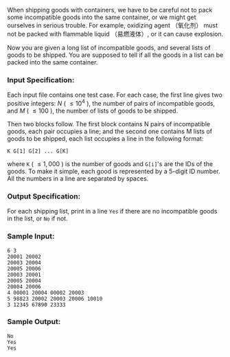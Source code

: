 <!-- Title
Dangerous Goods Packaging (25)
-->
When shipping goods with containers, we have to be careful not to pack some
incompatible goods into the same container, or we might get ourselves in
serious trouble. For example, oxidizing agent （氧化剂） must not be packed with
flammable liquid （易燃液体）, or it can cause explosion.

Now you are given a long list of incompatible goods, and several lists of
goods to be shipped. You are supposed to tell if all the goods in a list can
be packed into the same container.

### Input Specification:

Each input file contains one test case. For each case, the first line gives
two positive integers: $N$ ( $\le 10^4$ ), the number of pairs of incompatible
goods, and $M$ ( $\le 100$ ), the number of lists of goods to be shipped.

Then two blocks follow. The first block contains N pairs of incompatible
goods, each pair occupies a line; and the second one contains M lists of goods
to be shipped, each list occupies a line in the following format:

```
K G[1] G[2] ... G[K]
```

where `K` ( $\le 1,000$ ) is the number of goods and `G[i]`'s are the IDs of
the goods. To make it simple, each good is represented by a 5-digit ID number.
All the numbers in a line are separated by spaces.

### Output Specification:

For each shipping list, print in a line `Yes` if there are no incompatible
goods in the list, or `No` if not.

### Sample Input:

```
6 3
20001 20002
20003 20004
20005 20006
20003 20001
20005 20004
20004 20006
4 00001 20004 00002 20003
5 98823 20002 20003 20006 10010
3 12345 67890 23333
```

### Sample Output:

```
No
Yes
Yes
```
